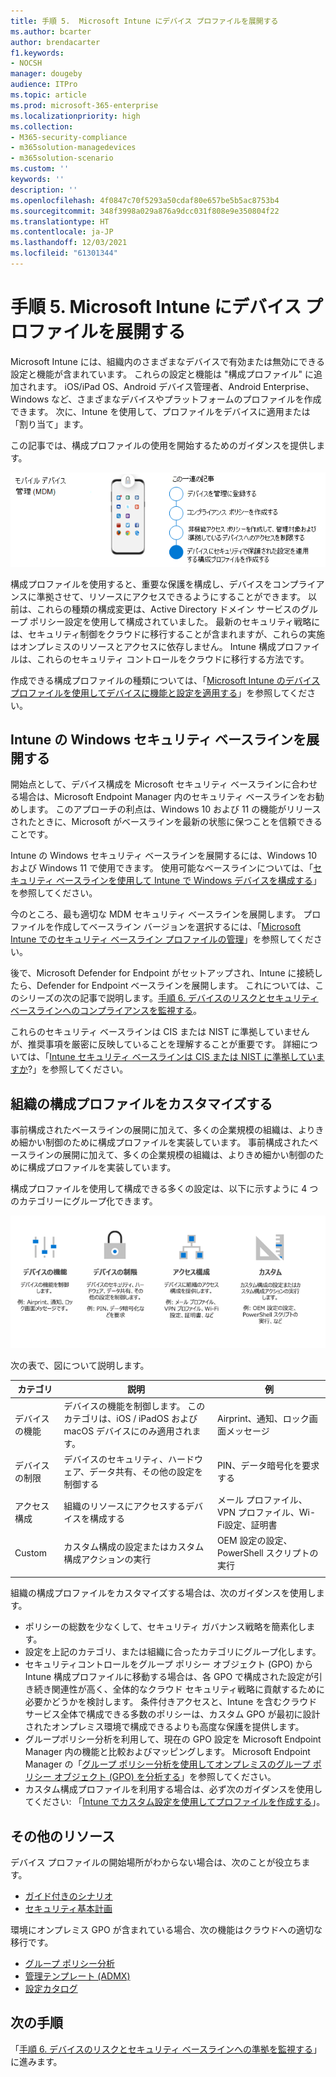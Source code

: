```yaml
---
title: 手順 5.  Microsoft Intune にデバイス プロファイルを展開する
ms.author: bcarter
author: brendacarter
f1.keywords:
- NOCSH
manager: dougeby
audience: ITPro
ms.topic: article
ms.prod: microsoft-365-enterprise
ms.localizationpriority: high
ms.collection:
- M365-security-compliance
- m365solution-managedevices
- m365solution-scenario
ms.custom: ''
keywords: ''
description: ''
ms.openlocfilehash: 4f0847c70f5293a50cdaf80e657be5b5ac8753b4
ms.sourcegitcommit: 348f3998a029a876a9dcc031f808e9e350804f22
ms.translationtype: HT
ms.contentlocale: ja-JP
ms.lasthandoff: 12/03/2021
ms.locfileid: "61301344"
---
```

# <a name="step-5-deploy-device-profiles-in-microsoft-intune"></a>手順 5.  Microsoft Intune にデバイス プロファイルを展開する

Microsoft Intune には、組織内のさまざまなデバイスで有効または無効にできる設定と機能が含まれています。 これらの設定と機能は "構成プロファイル" に追加されます。 iOS/iPad OS、Android デバイス管理者、Android Enterprise、Windows など、さまざまなデバイスやプラットフォームのプロファイルを作成できます。 次に、Intune を使用して、プロファイルをデバイスに適用または「割り当て」ます。

この記事では、構成プロファイルの使用を開始するためのガイダンスを提供します。 


![デバイスを管理するための手順](../media/devices/intune-mdm-step-4.png#lightbox)

構成プロファイルを使用すると、重要な保護を構成し、デバイスをコンプライアンスに準拠させて、リソースにアクセスできるようにすることができます。 以前は、これらの種類の構成変更は、Active Directory ドメイン サービスのグループ ポリシー設定を使用して構成されていました。 最新のセキュリティ戦略には、セキュリティ制御をクラウドに移行することが含まれますが、これらの実施はオンプレミスのリソースとアクセスに依存しません。 Intune 構成プロファイルは、これらのセキュリティ コントロールをクラウドに移行する方法です。 

作成できる構成プロファイルの種類については、「[Microsoft Intune のデバイス プロファイルを使用してデバイスに機能と設定を適用する](/mem/intune/configuration/device-profiles)」を参照してください。

## <a name="deploy-windows-security-baselines-for-intune"></a>Intune の Windows セキュリティ ベースラインを展開する

開始点として、デバイス構成を Microsoft セキュリティ ベースラインに合わせる場合は、Microsoft Endpoint Manager 内のセキュリティ ベースラインをお勧めします。 このアプローチの利点は、Windows 10 および 11 の機能がリリースされたときに、Microsoft がベースラインを最新の状態に保つことを信頼できることです。 

Intune の Windows セキュリティ ベースラインを展開するには、Windows 10 および Windows 11 で使用できます。 使用可能なベースラインについては、「[セキュリティ ベースラインを使用して Intune で Windows デバイスを構成する](/mem/intune/protect/security-baselines)」を参照してください。

今のところ、最も適切な MDM セキュリティ ベースラインを展開します。 プロファイルを作成してベースライン バージョンを選択するには、「[Microsoft Intune でのセキュリティ ベースライン プロファイルの管理](/mem/intune/protect/security-baselines-configure)」を参照してください。

後で、Microsoft Defender for Endpoint がセットアップされ、Intune に接続したら、Defender for Endpoint ベースラインを展開します。 これについては、このシリーズの次の記事で説明します。[手順 6. デバイスのリスクとセキュリティ ベースラインへのコンプライアンスを監視する](manage-devices-with-intune-monitor-risk.md)。

これらのセキュリティ ベースラインは CIS または NIST に準拠していませんが、推奨事項を厳密に反映していることを理解することが重要です。 詳細については、「[Intune セキュリティ ベースラインは CIS または NIST に準拠していますか](/mem/intune/protect/security-baselines)?」を参照してください。

## <a name="customize-configuration-profiles-for-your-organization"></a>組織の構成プロファイルをカスタマイズする

事前構成されたベースラインの展開に加えて、多くの企業規模の組織は、よりきめ細かい制御のために構成プロファイルを実装しています。 事前構成されたベースラインの展開に加えて、多くの企業規模の組織は、よりきめ細かい制御のために構成プロファイルを実装しています。 

構成プロファイルを使用して構成できる多くの設定は、以下に示すように 4 つのカテゴリーにグループ化できます。

![Intune デバイス プロファイルのカテゴリ](../media/devices/intune-device-profile-categories.png#lightbox)

次の表で、図について説明します。


|カテゴリ |説明 |例  |
|---------|---------|---------|
|デバイスの機能     | デバイスの機能を制御します。 このカテゴリは、iOS / iPadOS および macOS デバイスにのみ適用されます。        | Airprint、通知、ロック画面メッセージ        |
|デバイスの制限     | デバイスのセキュリティ、ハードウェア、データ共有、その他の設定を制御する        | PIN、データ暗号化を要求する        |
|アクセス構成     |  組織のリソースにアクセスするデバイスを構成する        | メール プロファイル、VPN プロファイル、Wi-Fi設定、証明書        |
|Custom     | カスタム構成の設定またはカスタム構成アクションの実行       | OEM 設定の設定、PowerShell スクリプトの実行        |
|    |         |         |

組織の構成プロファイルをカスタマイズする場合は、次のガイダンスを使用します。
- ポリシーの総数を少なくして、セキュリティ ガバナンス戦略を簡素化します。
- 設定を上記のカテゴリ、または組織に合ったカテゴリにグループ化します。
- セキュリティコントロールをグループ ポリシー オブジェクト (GPO) から Intune 構成プロファイルに移動する場合は、各 GPO で構成された設定が引き続き関連性が高く、全体的なクラウド セキュリティ戦略に貢献するために必要かどうかを検討します。 条件付きアクセスと、Intune を含むクラウド サービス全体で構成できる多数のポリシーは、カスタム GPO が最初に設計されたオンプレミス環境で構成できるよりも高度な保護を提供します。
- グループポリシー分析を利用して、現在の GPO 設定を Microsoft Endpoint Manager 内の機能と比較およびマッピングします。 Microsoft Endpoint Manager の「[グループ ポリシー分析を使用してオンプレミスのグループ ポリシー オブジェクト (GPO) を分析する](/mem/intune/configuration/group-policy-analytics)」を参照してください。
- カスタム構成プロファイルを利用する場合は、必ず次のガイダンスを使用してください: 「[Intune でカスタム設定を使用してプロファイルを作成する](/mem/intune/configuration/custom-settings-configure)」。

## <a name="additional-resources"></a>その他のリソース

デバイス プロファイルの開始場所がわからない場合は、次のことが役立ちます。

- [ガイド付きのシナリオ](/mem/intune/fundamentals/guided-scenarios-overview) 
- [セキュリティ基本計画](/mem/intune/protect/security-baselines)

環境にオンプレミス GPO が含まれている場合、次の機能はクラウドへの適切な移行です。

- [グループ ポリシー分析](/mem/intune/configuration/group-policy-analytics)
- [管理テンプレート (ADMX)](/mem/intune/configuration/administrative-templates-windows)
- [設定カタログ](/mem/intune/configuration/settings-catalog)


## <a name="next-steps"></a>次の手順
「[手順 6. デバイスのリスクとセキュリティ ベースラインへの準拠を監視する](manage-devices-with-intune-monitor-risk.md)」に進みます。